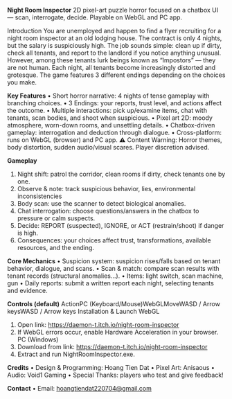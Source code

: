 **Night Room Inspector**
2D pixel-art puzzle horror focused on a chatbox UI — scan, interrogate, decide. Playable on WebGL and PC app.

Introduction
You are unemployed and happen to find a flyer recruiting for a night room inspector at an old lodging house. The contract is only 4 nights, but the salary is suspiciously high. The job sounds simple: clean up if dirty, check all tenants, and report to the landlord if you notice anything unusual. However, among these tenants lurk beings known as “Impostors” — they are not human. Each night, all tenants become increasingly distorted and grotesque.
The game features 3 different endings depending on the choices you make.

**Key Features**
• Short horror narrative: 4 nights of tense gameplay with branching choices.
• 3 Endings: your reports, trust level, and actions affect the outcome.
• Multiple interactions: pick up/examine items, chat with tenants, scan bodies, and shoot when suspicious.
• Pixel art 2D: moody atmosphere, worn-down rooms, and unsettling details.
• Chatbox-driven gameplay: interrogation and deduction through dialogue.
• Cross-platform: runs on WebGL (browser) and PC app.
⚠️ Content Warning: Horror themes, body distortion, sudden audio/visual scares. Player discretion advised.

**Gameplay**
1. Night shift: patrol the corridor, clean rooms if dirty, check tenants one by one.
2. Observe & note: track suspicious behavior, lies, environmental inconsistencies
3. Body scan: use the scanner to detect biological anomalies.
4. Chat interrogation: choose questions/answers in the chatbox to pressure or calm suspects.
5. Decide: REPORT (suspected), IGNORE, or ACT (restrain/shoot) if danger is high.
6. Consequences: your choices affect trust, transformations, available resources, and the ending.

**Core Mechanics**
• Suspicion system: suspicion rises/falls based on tenant behavior, dialogue, and scans.
• Scan & match: compare scan results with tenant records (structural anomalies…).
• Items: light switch, scan machine, gun
• Daily reports: submit a written report each night, selecting tenants and evidence.

**Controls (default)**
ActionPC (Keyboard/Mouse)WebGLMoveWASD / Arrow keysWASD / Arrow keys
Installation & Launch
WebGL
  1. Open link: https://daemon-t.itch.io/night-room-inspector
  2. If WebGL errors occur, enable Hardware Acceleration in your browser.
PC (Windows)
  1. Download from link: https://daemon-t.itch.io/night-room-inspector
  2. Extract and run NightRoomInspector.exe.

**Credits**
• Design & Programming: Hoang Tien Dat
• Pixel Art: Anisaous
• Audio: Void1 Gaming
• Special Thanks: players who test and give feedback!

**Contact**
• Email: hoangtiendat220704@gmail.com
